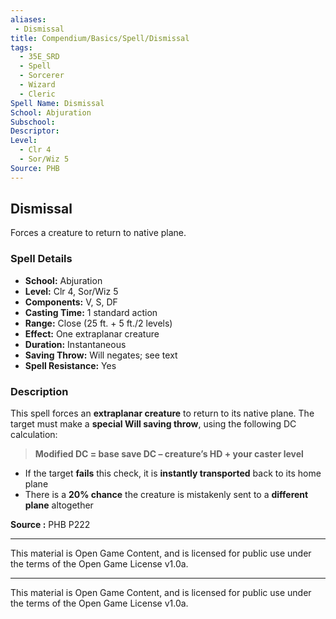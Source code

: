 ```yaml
---
aliases:
 - Dismissal
title: Compendium/Basics/Spell/Dismissal
tags:
  - 35E_SRD
  - Spell
  - Sorcerer
  - Wizard
  - Cleric
Spell Name: Dismissal
School: Abjuration
Subschool: 
Descriptor: 
Level:
  - Clr 4
  - Sor/Wiz 5
Source: PHB
---
```


## Dismissal

Forces a creature to return to native plane.

### Spell Details

- **School:** Abjuration  
- **Level:** Clr 4, Sor/Wiz 5  
- **Components:** V, S, DF  
- **Casting Time:** 1 standard action  
- **Range:** Close (25 ft. + 5 ft./2 levels)  
- **Effect:** One extraplanar creature  
- **Duration:** Instantaneous  
- **Saving Throw:** Will negates; see text  
- **Spell Resistance:** Yes  

### Description

This spell forces an **extraplanar creature** to return to its native plane. The target must make a **special Will saving throw**, using the following DC calculation:

> **Modified DC = base save DC – creature’s HD + your caster level**

- If the target **fails** this check, it is **instantly transported** back to its home plane  
- There is a **20% chance** the creature is mistakenly sent to a **different plane** altogether


**Source :** PHB P222

---

This material is Open Game Content, and is licensed for public use under  
the terms of the Open Game License v1.0a.

---

This material is Open Game Content, and is licensed for public use under the terms of the Open Game License v1.0a.

